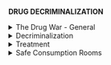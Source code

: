 **DRUG DECRIMINALIZATION**

<details markdown="1">
<summary>The Drug War - General</summary>

# **The Drug War - General**
**The war on drugs has wasted billions while coinciding with higher drug usage, production, and creation of new criminals while failing to stop substance abuse in any capacity.**

- [The Hill: Clark 18](https://thehill.com/opinion/healthcare/417228-another-decade-lost-to-the-global-war-on-drugs)
  - **$100 billion a year** is spent waging the war on drugs globally
  - **$40 billion** of that is spent in the United States alone
  - Despite this, drug use **rose by 31%** between 2011 and 2016.
  - Illegal drug markets have expanded relentlessly to meet this growing demand, with opium and [cocaine] production rising respectively by **130% and 34%** between 2009 and 2018.

- [Justice Policy Institute: McVay et al. 04](http://www.justicepolicy.org/uploads/justicepolicy/documents/04-01_rep_mdtreatmentorincarceration_ac-dp.pdf) 
  - Among drug offenders released from prison, **41.2%** will be **re-arrested** on another drug offense.

- [Center on Addiction 10](https://www.centeronaddiction.org/newsroom/press-releases/2010-behind-bars-II)
  - Approximately 65% of prison inmates in the US meet the diagnostic criteria for addiction [but] **only 11%** receive any form of treatment.
  - *“In 2005, federal, state and local governments spent **$74 billion** on incarceration, court proceedings, probation and parole for substance-involved adult and juvenile offenders and **less than 1%** of that amount—$632 million--on prevention and treatment for them”*

- [Skywood Recovery: O’Leary 18](https://skywoodrecovery.com/why-imprisonment-is-more-harm-than-help-to-addicted-offenders/)
  - Widely cited collection of statistics, although not from an academic source and thus should be used cautiously.
  - Approximately **95%** of incarcerated addicts will **return to substance abuse** after their release from prison.
  - **60% to 80%** of them will **commit new crimes.**
  - Others will become addicted while in prison due to access to **smuggled drugs.**
  - There have been a number of reports of individuals **dying from severe withdrawal** while in prison.

- [Pew 18](https://www.pewtrusts.org/en/research-and-analysis/issue-briefs/2018/03/more-imprisonment-does-not-reduce-state-drug-problems) 
  - Great article on the failure of the war on drugs, but also features their own study on whether or not locking up drug offenders causes less drug use
  - *'Pew compared state drug imprisonment rates with three important measures of drug problems— self-reported drug use (excluding marijuana), drug arrest, and overdose death—and found **no statistically significant relationship between drug imprisonment and these indicators**'*
  - **The results hold even when controlling for standard demographic variables**, including the percentage of the population with bachelor’s degrees, the unemployment rate, the percentage of the population that is nonwhite, and median household income.*

------------

</details>
<details markdown="1">
<summary>Decriminalization</summary>

# **Decriminalization**
**The decriminalization of marijuana and other drugs has been demonstrated to massively reduce gang violence and decimate illegal markets.**

- [The Economic Journal: Gavrilova et al. 17](http://conference.iza.org/conference_files/riskonomics2015/zoutman_f21865.pdf)
  - Analyses the effects of medical marijuana laws, which institute lax criminal penalties, on homicides and drug prices at the southern border.
  - The study concludes that, when such policies are implemented:
    - **violent crimes** such as homicides and robberies **decrease** in states that border Mexico
    - **homicides decrease**, (due to drug-law and juvenile-gang related homicides being reduced)
    - the amount of cocaine seized at the border decreases, while the **price of cocaine is increased** (this makes it harder to obtain due to the strainput on the illegal market)

- [Drug Policy Alliance 15](http://www.drugpolicy.org/sites/default/files/DPA_Fact_Sheet_Portugal_Decriminalization_Feb2015.pdf) ([easier to read](https://transformdrugs.org/drug-decriminalisation-in-portugal-setting-the-record-straight/))
  - An empirical analysis of drug decriminalization in Portugal
  - As a result of decriminalizing all drugs, Portugal experienced:
    - No major increase in **overall drug use**
    - Reduced problematic and **adolescent drug use**
    - Reduced **drug-induced death**
    - More people receiving **drug treatment**
  - Over **70 percent** of those who seek treatment receive opioid-substitution therapy
  - This is while treatment is **still voluntary**
    - **Reduction in HIV** cases among people who use drugs declining from 1,575 to 78
    - **18% reduction** in the **social costs** of drug misuse (legal and health related)
  - The European Union also confirmed in 2013 that countries like Portugal that have decriminalized drug possession,  have not experienced increases in monthly rates of use – and in fact tend to have lower rates than countries with punitive policies
  - Separate informational piece - [Drug Policy Alliance](http://www.drugpolicy.org/sites/default/files/dpa-drug-decriminalization-portugal-health-human-centered-approach_0.pdf): notes also that overdose deaths **decreased by over 80%**
  - [Cool Statista infographic](https://www.statista.com/chart/20616/key-developments-since-portugal-decriminalized-drugs/):
![](https://github.com/source-library/source-library.github.io/blob/main/assets/drug-decriminalization-01.png?raw=true)

- [Choo et al. 14](https://www.jahonline.org/article/S1054-139X\(14\)00107-4/abstract) 
  - Looks at adolescent marijuana use before and after legalization of medical marijuana
  - *'There were **no statistically significant differences in marijuana use before and after policy change for any state pairing**. In the regression analysis, we did not find an overall increased probability of marijuana use related to the policy change'*

------------

</details>
<details markdown="1">
<summary>Treatment</summary>

# **Treatment**
**Drug treatment from a public health approach functions far more successfully at reducing drug addiction and abuse**

- [Chandler et al. 09](https://www.ncbi.nlm.nih.gov/pmc/articles/PMC2681083/)
  - A **META-ANALYSIS** of **78** comparison-group community-based drug treatment studies
  - Treatment is up to 1.8 times **[180%] better** in reducing drug use than the usual alternatives.
  - *“Research has consistently shown that community-based drug abuse treatment can **reduce drug use** and **drug-related criminal behavior.”***

- [de Andrade et al. 18](https://academic.oup.com/epirev/article/40/1/121/4992689)
  - *“Therapeutic communities are **effective in reducing recidivism** and, to a lesser extent, substance use after release.”*
  - *“Opioid maintenance treatment is effective in **reducing the risk of drug use** after release from prison for opioid users.”*
  - Both types of intervention are further enhanced by care after prison.

- [Justice Policy Institute: McVay et al. 04](http://www.justicepolicy.org/uploads/justicepolicy/documents/04-01_rep_mdtreatmentorincarceration_ac-dp.pdf) 
  - Offenders who went through treatment showed a nearly **two-thirds decline** in overall arrests and an over **50% drop** in drug possession arrests

------------

</details>
<details markdown="1">
<summary>Safe Consumption Rooms</summary>

# Safe Consumption Rooms

- [Potier et al. 14](https://www.sciencedirect.com/science/article/abs/pii/S0376871614018754) 
  - Meta analysis of 75 studies on supervised injection services
  - *‘All studies converged to find that SISs **were efficacious in attracting the most marginalized PWID** [people who inject drugs], **promoting safer injection conditions, enhancing access to primary health care, and reducing the overdose frequency**. SISs were not found to increase drug injecting, drug trafficking or crime in the surrounding environments. **SISs were found to be associated with reduced levels of public drug injections and dropped syringes.’***

- [Marshall et al.11](https://www.thelancet.com/journals/lancet/article/PIIS0140-6736\(10\)62353-7/fulltext)
  - Looks at the overdose mortality rate before and after the opening of a safe consumption room in Vancouver, the first in North America
  - *‘The fatal overdose rate in this area [500m radius of the centre] **decreased by 35·0%** after the opening of the SIF, from 253·8 to 165·1 deaths per 100 000 person-years’*
  - *‘By contrast, during the same period, the fatal overdose rate in the rest of the city decreased by only 9·3%, from 7·6 to 6·9 deaths per 100 000 person-years’*

- [Ng et al. 17](https://www.ncbi.nlm.nih.gov/pmc/articles/PMC5685449/)
  - Another study on Vancouver
  - *‘Best evidence from cohort and modeling studies suggests that SISs are associated with **lower overdose mortality** (88 fewer overdose deaths per 100 000 person-years [PYs]), **67% fewer ambulance calls for treating overdoses, and a decrease in HIV infections**.’*

- [Bayoumi & Zaric 08](https://www.cmaj.ca/content/179/11/1143) 
  - Another study on Vancouver, this time concentrating on cost
  - *‘Focusing on the base assumption of decreased needle sharing as the only effect of the supervised injection facility, we found that the facility was associated with an incremental **net savings of almost $14 million and 920 life-years gained over 10 years**. When we also considered the health effect of increased use of safe injection practices, the incremental net savings increased to **more than $20 million and the number of life-years gained to 1070**. Further increases were estimated when we considered all 3 health benefits: the incremental **net savings was more than $18 million and the number of life-years gained 1175**.’*

</details>